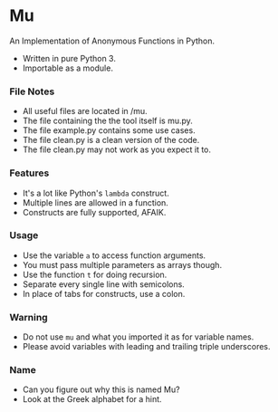 Mu
=============
An Implementation of Anonymous Functions in Python.

- Written in pure Python 3.
- Importable as a module.

### File Notes
- All useful files are located in /mu.
- The file containing the the tool itself is mu.py.
- The file example.py contains some use cases.
- The file clean.py is a clean version of the code.
- The file clean.py may not work as you expect it to.

### Features
- It's a lot like Python's ```lambda``` construct.
- Multiple lines are allowed in a function.
- Constructs are fully supported, AFAIK.

### Usage
- Use the variable ```a``` to access function arguments.
- You must pass multiple parameters as arrays though.
- Use the function ```t``` for doing recursion.
- Separate every single line with semicolons.
- In place of tabs for constructs, use a colon.

### Warning
- Do not use ```mu``` and what you imported it as for variable names.
- Please avoid variables with leading and trailing triple underscores.

### Name
- Can you figure out why this is named Mu?
- Look at the Greek alphabet for a hint.